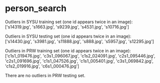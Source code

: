 # person_search

Outliers in SYSU training set (one id appears twice in an image):
  ['s14319.jpg', 's1663.jpg', 's9239.jpg', 's4531.jpg', 's10716.jpg']

Outliers in SYSU testing set (one id appears twice in an image):
  ['s14430.jpg', 's3981.jpg', 's11888.jpg', 's888.jpg', 's5957.jpg', 's12295.jpg']
  
Outliers in PRW training set (one id appears twice in an image):
  ['c1s1_019476.jpg', 'c3s1_096067.jpg', 'c1s2_024091.jpg', 'c2s1_095446.jpg', 'c2s1_091696.jpg', 'c1s1_047526.jpg', 'c1s1_005401.jpg', 'c3s1_069842.jpg', 'c1s2_019916.jpg', 'c6s1_000476.jpg']

There are no outliers in PRW testing set.
